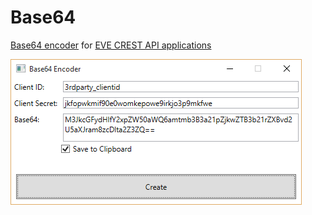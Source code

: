 # Base64
[Base64 encoder](https://eveonline-third-party-documentation.readthedocs.org/en/latest/sso/authentication/) for [EVE CREST API applications](https://developers.eveonline.com/applications)

![](Screenshots/Base64%20Encoder%20Default%20Values%20Screenshot.png)
